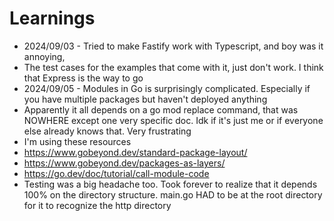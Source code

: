 # Learnings

- 2024/09/03 - Tried to make Fastify work with Typescript, and boy was it annoying,
- The test cases for the examples that come with it, just don't work. I think that Express is the way to go
- 2024/09/05 - Modules in Go is surprisingly complicated. Especially if you have multiple packages
but haven't deployed anything
 - Apparently it all depends on a go mod replace command, that was NOWHERE except one
very specific doc. Idk if it's just me or if everyone else already knows that. Very frustrating
- I'm using these resources
 - https://www.gobeyond.dev/standard-package-layout/
 - https://www.gobeyond.dev/packages-as-layers/
 - https://go.dev/doc/tutorial/call-module-code
- Testing was a big headache too. Took forever to realize that it depends 100% on
the directory structure. main.go HAD to be at the root directory for it to recognize
the http directory
